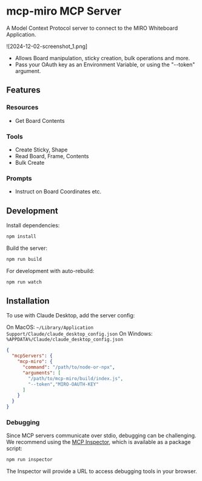 # mcp-miro MCP Server

A Model Context Protocol server to connect to the MIRO Whiteboard Application.

![2024-12-02-screenshot_1.png]

- Allows Board manipulation, sticky creation, bulk operations and more.
- Pass your OAuth key as an Environment Variable, or using the "--token" argument.

## Features

### Resources
- Get Board Contents 

### Tools
- Create Sticky, Shape
- Read Board, Frame, Contents
- Bulk Create

### Prompts
- Instruct on Board Coordinates etc.

## Development

Install dependencies:
```bash
npm install
```

Build the server:
```bash
npm run build
```

For development with auto-rebuild:
```bash
npm run watch
```

## Installation

To use with Claude Desktop, add the server config:

On MacOS: `~/Library/Application Support/Claude/claude_desktop_config.json`
On Windows: `%APPDATA%/Claude/claude_desktop_config.json`

```json
{
  "mcpServers": {
    "mcp-miro": {
      "command": "/path/to/node-or-npx",
      "arguments": [
        "/path/to/mcp-miro/build/index.js",
        "--token","MIRO-OAUTH-KEY"
      ]
    }
  }
}
```

### Debugging

Since MCP servers communicate over stdio, debugging can be challenging. We recommend using the [MCP Inspector](https://github.com/modelcontextprotocol/inspector), which is available as a package script:

```bash
npm run inspector
```

The Inspector will provide a URL to access debugging tools in your browser.
